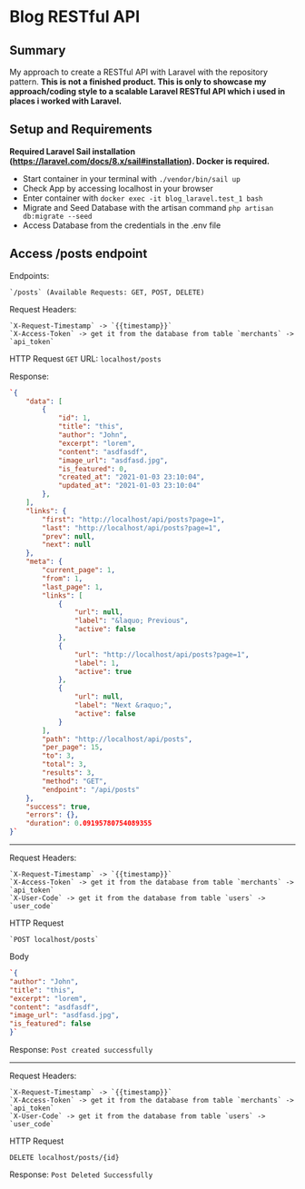 # Blog RESTful API

## Summary
My approach to create a RESTful API with Laravel with the repository pattern. __This is not a finished product. This is only to showcase my approach/coding style to a scalable Laravel RESTful API which i used in places i worked with Laravel.__

## Setup and Requirements
**Required Laravel Sail installation (https://laravel.com/docs/8.x/sail#installation). Docker is required.**

- Start container in your terminal with `./vendor/bin/sail up`
- Check App by accessing localhost in your browser
- Enter container with `docker exec -it blog_laravel.test_1 bash`
- Migrate and Seed Database with the artisan command `php artisan db:migrate --seed`
- Access Database from the credentials in the .env file

## Access /posts endpoint

Endpoints:
    
    `/posts` (Available Requests: GET, POST, DELETE)

Request Headers: 
    
    `X-Request-Timestamp` -> `{{timestamp}}`
    `X-Access-Token` -> get it from the database from table `merchants` -> `api_token`
    
HTTP Request
    `GET` URL: `localhost/posts`
    
Response:
```json
`{
    "data": [
        {
            "id": 1,
            "title": "this",
            "author": "John",
            "excerpt": "lorem",
            "content": "asdfasdf",
            "image_url": "asdfasd.jpg",
            "is_featured": 0,
            "created_at": "2021-01-03 23:10:04",
            "updated_at": "2021-01-03 23:10:04"
        },
    ],
    "links": {
        "first": "http://localhost/api/posts?page=1",
        "last": "http://localhost/api/posts?page=1",
        "prev": null,
        "next": null
    },
    "meta": {
        "current_page": 1,
        "from": 1,
        "last_page": 1,
        "links": [
            {
                "url": null,
                "label": "&laquo; Previous",
                "active": false
            },
            {
                "url": "http://localhost/api/posts?page=1",
                "label": 1,
                "active": true
            },
            {
                "url": null,
                "label": "Next &raquo;",
                "active": false
            }
        ],
        "path": "http://localhost/api/posts",
        "per_page": 15,
        "to": 3,
        "total": 3,
        "results": 3,
        "method": "GET",
        "endpoint": "/api/posts"
    },
    "success": true,
    "errors": {},
    "duration": 0.09195780754089355
}`
```

-----------------------------------------------

Request Headers: 

    `X-Request-Timestamp` -> `{{timestamp}}`
    `X-Access-Token` -> get it from the database from table `merchants` -> `api_token`
    `X-User-Code` -> get it from the database from table `users` -> `user_code`
    
HTTP Request

    `POST localhost/posts`
    
Body
```json
`{
"author": "John",
"title": "this",
"excerpt": "lorem",
"content": "asdfasdf",
"image_url": "asdfasd.jpg",
"is_featured": false
}`
```
    
Response: `Post created successfully`


-----------------------------------------------

Request Headers: 

    `X-Request-Timestamp` -> `{{timestamp}}`
    `X-Access-Token` -> get it from the database from table `merchants` -> `api_token`
    `X-User-Code` -> get it from the database from table `users` -> `user_code`
    
HTTP Request

   `DELETE localhost/posts/{id}`

Response: `Post Deleted Successfully`

   
    

